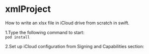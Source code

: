 # xmlProject
How to write an xlsx file in iCloud drive from scratch in swift.

<span>1.Type the following command to start:</span><br>
```pod install```

<span>2.Set up iCloud configuration from Signing and Capabilities section:</span>

